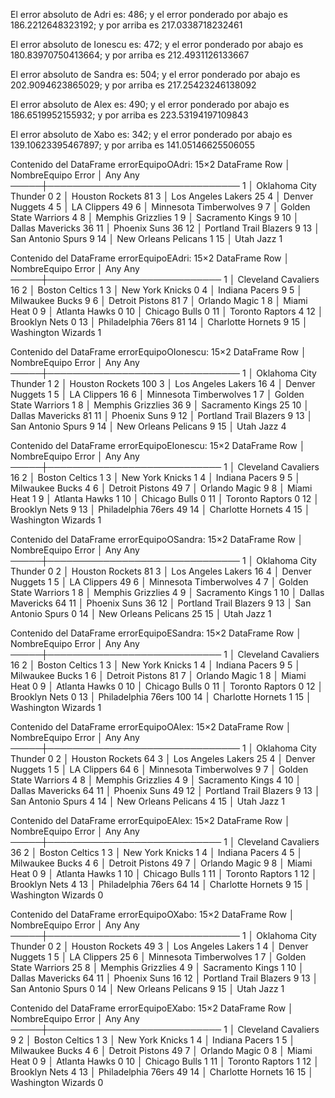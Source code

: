 El error absoluto de Adri es: 486; y el error ponderado por abajo es 186.2212648323192; y por arriba es 217.0338718232461 

El error absoluto de Ionescu es: 472; y el error ponderado por abajo es 180.83970750413664; y por arriba es 212.4931126133667 

El error absoluto de Sandra es: 504; y el error ponderado por abajo es 202.9094623865029; y por arriba es 217.25423246138092 

El error absoluto de Alex es: 490; y el error ponderado por abajo es 186.6519952155932; y por arriba es 223.53194197109843 

El error absoluto de Xabo es: 342; y el error ponderado por abajo es 139.10623395467897; y por arriba es 141.05146625506055 

Contenido del DataFrame errorEquipoOAdri:
15×2 DataFrame
 Row │ NombreEquipo            Error
     │ Any                     Any
─────┼───────────────────────────────
   1 │ Oklahoma City Thunder   0
   2 │ Houston Rockets         81
   3 │ Los Angeles Lakers      25
   4 │ Denver Nuggets          4
   5 │ LA Clippers             49
   6 │ Minnesota Timberwolves  9
   7 │ Golden State Warriors   4
   8 │ Memphis Grizzlies       1
   9 │ Sacramento Kings        9
  10 │ Dallas Mavericks        36
  11 │ Phoenix Suns            36
  12 │ Portland Trail Blazers  9
  13 │ San Antonio Spurs       9
  14 │ New Orleans Pelicans    1
  15 │ Utah Jazz               1

Contenido del DataFrame errorEquipoEAdri:
15×2 DataFrame
 Row │ NombreEquipo         Error
     │ Any                  Any
─────┼────────────────────────────
   1 │ Cleveland Cavaliers  16
   2 │ Boston Celtics       1
   3 │ New York Knicks      0
   4 │ Indiana Pacers       9
   5 │ Milwaukee Bucks      9
   6 │ Detroit Pistons      81
   7 │ Orlando Magic        1
   8 │ Miami Heat           0
   9 │ Atlanta Hawks        0
  10 │ Chicago Bulls        0
  11 │ Toronto Raptors      4
  12 │ Brooklyn Nets        0
  13 │ Philadelphia 76ers   81
  14 │ Charlotte Hornets    9
  15 │ Washington Wizards   1

Contenido del DataFrame errorEquipoOIonescu:
15×2 DataFrame
 Row │ NombreEquipo            Error
     │ Any                     Any
─────┼───────────────────────────────
   1 │ Oklahoma City Thunder   1
   2 │ Houston Rockets         100
   3 │ Los Angeles Lakers      16
   4 │ Denver Nuggets          1
   5 │ LA Clippers             16
   6 │ Minnesota Timberwolves  1
   7 │ Golden State Warriors   1
   8 │ Memphis Grizzlies       36
   9 │ Sacramento Kings        25
  10 │ Dallas Mavericks        81
  11 │ Phoenix Suns            9
  12 │ Portland Trail Blazers  9
  13 │ San Antonio Spurs       9
  14 │ New Orleans Pelicans    9
  15 │ Utah Jazz               4

Contenido del DataFrame errorEquipoEIonescu:
15×2 DataFrame
 Row │ NombreEquipo         Error
     │ Any                  Any
─────┼────────────────────────────
   1 │ Cleveland Cavaliers  16
   2 │ Boston Celtics       1
   3 │ New York Knicks      1
   4 │ Indiana Pacers       9
   5 │ Milwaukee Bucks      4
   6 │ Detroit Pistons      49
   7 │ Orlando Magic        9
   8 │ Miami Heat           1
   9 │ Atlanta Hawks        1
  10 │ Chicago Bulls        0
  11 │ Toronto Raptors      0
  12 │ Brooklyn Nets        9
  13 │ Philadelphia 76ers   49
  14 │ Charlotte Hornets    4
  15 │ Washington Wizards   1

Contenido del DataFrame errorEquipoOSandra:
15×2 DataFrame
 Row │ NombreEquipo            Error
     │ Any                     Any
─────┼───────────────────────────────
   1 │ Oklahoma City Thunder   0
   2 │ Houston Rockets         81
   3 │ Los Angeles Lakers      16
   4 │ Denver Nuggets          1
   5 │ LA Clippers             49
   6 │ Minnesota Timberwolves  4
   7 │ Golden State Warriors   1
   8 │ Memphis Grizzlies       4
   9 │ Sacramento Kings        1
  10 │ Dallas Mavericks        64
  11 │ Phoenix Suns            36
  12 │ Portland Trail Blazers  9
  13 │ San Antonio Spurs       0
  14 │ New Orleans Pelicans    25
  15 │ Utah Jazz               1

Contenido del DataFrame errorEquipoESandra:
15×2 DataFrame
 Row │ NombreEquipo         Error
     │ Any                  Any
─────┼────────────────────────────
   1 │ Cleveland Cavaliers  16
   2 │ Boston Celtics       1
   3 │ New York Knicks      1
   4 │ Indiana Pacers       9
   5 │ Milwaukee Bucks      1
   6 │ Detroit Pistons      81
   7 │ Orlando Magic        1
   8 │ Miami Heat           0
   9 │ Atlanta Hawks        0
  10 │ Chicago Bulls        0
  11 │ Toronto Raptors      0
  12 │ Brooklyn Nets        0
  13 │ Philadelphia 76ers   100
  14 │ Charlotte Hornets    1
  15 │ Washington Wizards   1

Contenido del DataFrame errorEquipoOAlex:
15×2 DataFrame
 Row │ NombreEquipo            Error
     │ Any                     Any
─────┼───────────────────────────────
   1 │ Oklahoma City Thunder   0
   2 │ Houston Rockets         64
   3 │ Los Angeles Lakers      25
   4 │ Denver Nuggets          1
   5 │ LA Clippers             64
   6 │ Minnesota Timberwolves  9
   7 │ Golden State Warriors   4
   8 │ Memphis Grizzlies       4
   9 │ Sacramento Kings        4
  10 │ Dallas Mavericks        64
  11 │ Phoenix Suns            49
  12 │ Portland Trail Blazers  9
  13 │ San Antonio Spurs       4
  14 │ New Orleans Pelicans    4
  15 │ Utah Jazz               1

Contenido del DataFrame errorEquipoEAlex:
15×2 DataFrame
 Row │ NombreEquipo         Error
     │ Any                  Any
─────┼────────────────────────────
   1 │ Cleveland Cavaliers  36
   2 │ Boston Celtics       1
   3 │ New York Knicks      1
   4 │ Indiana Pacers       4
   5 │ Milwaukee Bucks      4
   6 │ Detroit Pistons      49
   7 │ Orlando Magic        9
   8 │ Miami Heat           0
   9 │ Atlanta Hawks        1
  10 │ Chicago Bulls        1
  11 │ Toronto Raptors      1
  12 │ Brooklyn Nets        4
  13 │ Philadelphia 76ers   64
  14 │ Charlotte Hornets    9
  15 │ Washington Wizards   0

Contenido del DataFrame errorEquipoOXabo:
15×2 DataFrame
 Row │ NombreEquipo            Error
     │ Any                     Any
─────┼───────────────────────────────
   1 │ Oklahoma City Thunder   0
   2 │ Houston Rockets         49
   3 │ Los Angeles Lakers      1
   4 │ Denver Nuggets          1
   5 │ LA Clippers             25
   6 │ Minnesota Timberwolves  1
   7 │ Golden State Warriors   25
   8 │ Memphis Grizzlies       4
   9 │ Sacramento Kings        1
  10 │ Dallas Mavericks        64
  11 │ Phoenix Suns            16
  12 │ Portland Trail Blazers  9
  13 │ San Antonio Spurs       0
  14 │ New Orleans Pelicans    9
  15 │ Utah Jazz               1

Contenido del DataFrame errorEquipoEXabo:
15×2 DataFrame
 Row │ NombreEquipo         Error
     │ Any                  Any
─────┼────────────────────────────
   1 │ Cleveland Cavaliers  9
   2 │ Boston Celtics       1
   3 │ New York Knicks      1
   4 │ Indiana Pacers       1
   5 │ Milwaukee Bucks      4
   6 │ Detroit Pistons      49
   7 │ Orlando Magic        0
   8 │ Miami Heat           0
   9 │ Atlanta Hawks        0
  10 │ Chicago Bulls        1
  11 │ Toronto Raptors      1
  12 │ Brooklyn Nets        4
  13 │ Philadelphia 76ers   49
  14 │ Charlotte Hornets    16
  15 │ Washington Wizards   0

